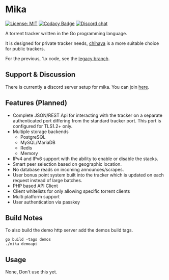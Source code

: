 # Mika

[![License: MIT](https://img.shields.io/badge/License-MIT-yellow.svg)](https://opensource.org/licenses/MIT) 
[![Codacy Badge](https://api.codacy.com/project/badge/Grade/f06234b0551a49cc8ac111d7b77827b2)](https://www.codacy.com/manual/leighmacdonald/mika?utm_source=github.com&amp;utm_medium=referral&amp;utm_content=leighmacdonald/mika&amp;utm_campaign=Badge_Grade)
[![Discord chat](https://img.shields.io/badge/discord-Chat%20Now-a29bfe.svg?style=flat-square)](https://discord.gg/jWXFcHW)

A torrent tracker written in the Go programming language.

It is designed for private tracker needs, [chihaya](https://github.com/chihaya/chihaya) is a more suitable 
choice for public trackers.

For the previous, 1.x code, see the [legacy branch](https://github.com/leighmacdonald/mika/tree/legacy).

## Support & Discussion

There is currently a discord server setup for mika. You can join [here](https://discord.gg/jWXFcHW). 

## Features (Planned)

- Complete JSON/REST Api for interacting with the tracker on a separate authenticated
port differing from the standard tracker port. This port is configured for TLS1.2+ only.
- Multiple storage backends
    - PostgreSQL
    - MySQL/MariaDB
    - Redis
    - Memory
- IPv4 and IPv6 support with the ability to enable or disable the stacks.
- Smart peer selection based on geographic location.
- No database reads on incoming announces/scrapes.
- User bonus point system built into the tracker which is updated on each request instead of large batches.
- PHP based API Client
- Client whitelists for only allowing specific torrent clients
- Multi platform support
- User authentication via passkey

## Build Notes

To also build the demo http server add the demos build tags.

    go build -tags demos 
    ./mika demoapi

## Usage

None, Don't use this yet.
